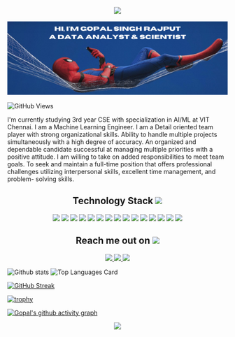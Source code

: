 <p align="center">
    <img src="https://capsule-render.vercel.app/api?type=waving&color=c62f3d&height=150&width=500&section=header"/>
</p>

![Image description](img.png "Me")

![GitHub Views](https://komarev.com/ghpvc/?username=GopalSinghRajput&color=FAC151)

I'm currently studying 3rd year CSE with specialization in AI/ML at VIT Chennai. I am a Machine Learning Engineer. I am a Detail oriented team player with strong organizational skills. Ability to handle multiple projects simultaneously with a high degree of accuracy. An organized and dependable candidate successful at managing multiple priorities with a positive attitude. I am willing to take on added responsibilities to meet team goals. To seek and maintain a full-time position that offers professional challenges utilizing interpersonal skills, excellent time management, and problem- solving skills.

<h2 align="center">Technology Stack <img src="https://github.com/ritik307/ritik307/blob/main/images/laptop.gif" width="50"></h2> 

<p align="center">
 <img src="https://img.shields.io/badge/C-00599C?style=for-the-badge&logo=c&logoColor=white"/>
<img src="https://img.shields.io/badge/Java-91C2E3?style=for-the-badge&logoColor=green"/>
<img src="https://img.shields.io/badge/C%2B%2B-00599C?style=for-the-badge&logo=c%2B%2B&logoColor=white"/>
<img src="https://img.shields.io/badge/HTML5-E34F26?style=for-the-badge&logo=html5&logoColor=white"/>
<img src="https://img.shields.io/badge/CSS3-1572B6?style=for-the-badge&logo=css3&logoColor=white"/>
<img src="https://img.shields.io/badge/Bootstrap-563D7C?style=for-the-badge&logo=bootstrap&logoColor=white"/>
<img src="https://img.shields.io/badge/Python-FFD43B?style=for-the-badge&logo=python&logoColor=blue"/>
<img src="https://img.shields.io/badge/Machine Learning-2EA043?style=for-the-badge&logoColor=green"/>
<img src="https://img.shields.io/badge/Numpy-777BB4?style=for-the-badge&logo=numpy&logoColor=white"/>
<img src="https://img.shields.io/badge/Pandas-2C2D72?style=for-the-badge&logo=pandas&logoColor=white"/>
<img src="https://img.shields.io/badge/MySQL-005C84?style=for-the-badge&logo=mysql&logoColor=white"/>
<img src="https://img.shields.io/badge/TensorFlow-FF6F00?style=for-the-badge&logo=tensorflow&logoColor=white"/>
<img src="https://img.shields.io/badge/OpenCV-27338e?style=for-the-badge&logo=OpenCV&logoColor=white"/>
<img src="https://img.shields.io/badge/Keras-D00000?style=for-the-badge&logo=Keras&logoColor=white"/>
<img src="https://img.shields.io/badge/Flutter-02569B?style=for-the-badge&logo=flutter&logoColor=white"/>
</p>

<h2 align="center">Reach me out on <img src="https://media0.giphy.com/media/jqNPzdTTxQfOgOqpO4/source.gif" width="50"></h2>

<p align="center">
<a href="mailto: gopal.singh@gmail.com">
 <img src="https://img.shields.io/badge/Gmail-D14836?style=flat-square&logo=Gmail&logoColor=white&link=mailto:gopal.singh.rajput.3256@gmail.com"/>
</a>
<a href="https://www.linkedin.com/in/gopal_singh">
 <img src="https://img.shields.io/badge/LinkedIn-0077B5?style=flat-square&logo=Linkedin&logoColor=white&link=https://www.linkedin.com/in/gopal-singh-s-49b62a166/"/>
</a>
 <a href="https://www.instagram.com/gopal_singh_rajput_1014/">
 <img src="https://img.shields.io/badge/Instagram-E4405F?style=flat-square&logo=twitter&logoColor=white&link=https://www.instagram.com/gopal_singh_rajput_1014/"/>
</a>
</p>


![Github stats](https://github-readme-stats.vercel.app/api?username=GopalSinghRajput&theme=algolia&show_icons=true&count_private=true)
![Top Languages Card](https://github-readme-stats.vercel.app/api/top-langs/?username=GopalSinghRajput&theme=algolia&hide=javascript,html)

[![GitHub Streak](https://github-readme-streak-stats.herokuapp.com/?user=GopalSinghRajput&theme=algolia)](https://git.io/streak-stats)

[![trophy](https://github-profile-trophy.vercel.app/?username=GopalSinghRajput&row=1&theme=algolia)](https://github.com/ryo-ma/github-profile-trophy)

[![Gopal's github activity graph](https://github-readme-activity-graph.vercel.app/graph?username=GopalSinghRajput&theme=tokyo-night)](https://github.com/ashutosh00710/github-readme-activity-graph)

<p align="center">
  <img src="https://capsule-render.vercel.app/api?type=waving&color=183565&height=150&section=footer"/>
</p>
